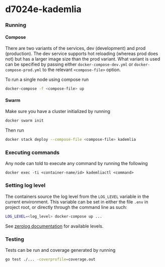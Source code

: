 # d7024e-kademlia

### Running

#### Compose

There are two variants of the services, dev (development) and prod (production).
The dev service supports hot reloading (whereas prod does not) but has a larger
image size than the prod variant.
What variant is used can be specified by passing either
`docker-compose-dev.yml` or `docker-compose-prod.yml` to the relevant
`<compose-file>` option.

To run a single node using compose run

```bash
docker-compose -f <compose-file> up
```

#### Swarm

Make sure you have a cluster initialized by running

```bash
docker swarm init
```

Then run

```bash
docker stack deploy --compose-file <compose-file> kademlia
```

### Executing commands

Any node can told to execute any command by running the following

```
docker exec -ti <container-name/id> kademliactl <command>
```

### Setting log level

The containers source the log level from the `LOG_LEVEL` variable in the
current environment. This variable can be set in either the file `.env` in
project root, or directly through the command line as such:

```bash
LOG_LEVEL=<log_level> docker-compose up ...
```

See [zerolog documentation](https://github.com/rs/zerolog#leveled-logging) for
available levels.

### Testing

Tests can be run and coverage generated by running

```bash
go test ./... -coverprofile=coverage.out
```
